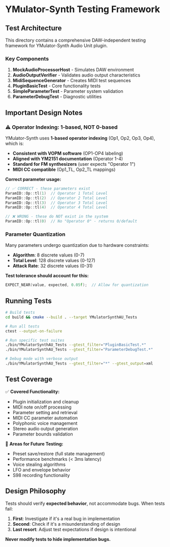 # YMulator-Synth Testing Framework

## Test Architecture

This directory contains a comprehensive DAW-independent testing framework for YMulator-Synth Audio Unit plugin.

### Key Components

1. **MockAudioProcessorHost** - Simulates DAW environment
2. **AudioOutputVerifier** - Validates audio output characteristics  
3. **MidiSequenceGenerator** - Creates MIDI test sequences
4. **PluginBasicTest** - Core functionality tests
5. **SimpleParameterTest** - Parameter system validation
6. **ParameterDebugTest** - Diagnostic utilities

## Important Design Notes

### ⚠️ **Operator Indexing: 1-based, NOT 0-based**

YMulator-Synth uses **1-based operator indexing** (Op1, Op2, Op3, Op4), which is:

- **Consistent with VOPM software** (OP1-OP4 labeling)
- **Aligned with YM2151 documentation** (Operator 1-4)
- **Standard for FM synthesizers** (user expects "Operator 1")
- **MIDI CC compatible** (Op1_TL, Op2_TL mappings)

**Correct parameter usage:**
```cpp
// ✅ CORRECT - these parameters exist
ParamID::Op::tl(1)  // Operator 1 Total Level
ParamID::Op::tl(2)  // Operator 2 Total Level  
ParamID::Op::tl(3)  // Operator 3 Total Level
ParamID::Op::tl(4)  // Operator 4 Total Level

// ❌ WRONG - these do NOT exist in the system
ParamID::Op::tl(0)  // No "Operator 0" - returns 0/default
```

### Parameter Quantization

Many parameters undergo quantization due to hardware constraints:
- **Algorithm**: 8 discrete values (0-7)
- **Total Level**: 128 discrete values (0-127)  
- **Attack Rate**: 32 discrete values (0-31)

**Test tolerance should account for this:**
```cpp
EXPECT_NEAR(value, expected, 0.05f);  // Allow for quantization
```

## Running Tests

```bash
# Build tests
cd build && cmake --build . --target YMulatorSynthAU_Tests

# Run all tests  
ctest --output-on-failure

# Run specific test suites
./bin/YMulatorSynthAU_Tests --gtest_filter="PluginBasicTest.*"
./bin/YMulatorSynthAU_Tests --gtest_filter="ParameterDebugTest.*"

# Debug mode with verbose output
./bin/YMulatorSynthAU_Tests --gtest_filter="*" --gtest_output=xml
```

## Test Coverage

✅ **Covered Functionality:**
- Plugin initialization and cleanup
- MIDI note on/off processing
- Parameter setting and retrieval  
- MIDI CC parameter automation
- Polyphonic voice management
- Stereo audio output generation
- Parameter bounds validation

🔄 **Areas for Future Testing:**
- Preset save/restore (full state management)
- Performance benchmarks (< 3ms latency)
- Voice stealing algorithms
- LFO and envelope behavior
- S98 recording functionality

## Design Philosophy

Tests should verify **expected behavior**, not accommodate bugs. When tests fail:

1. **First**: Investigate if it's a real bug in implementation
2. **Second**: Check if it's a misunderstanding of design
3. **Last resort**: Adjust test expectations if design is intentional

**Never modify tests to hide implementation bugs.**